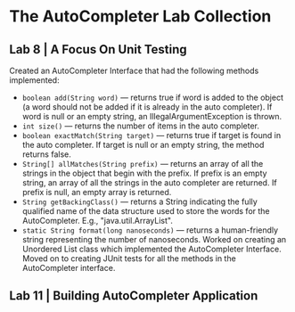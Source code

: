 
# The AutoCompleter Lab Collection

## Lab 8 | A Focus On Unit Testing
Created an AutoCompleter Interface that had the following methods implemented:
* ```boolean add(String word)``` — returns true if word is added to the object (a word should not be added if it is already in the auto completer). If word is null or an empty string, an IllegalArgumentException is thrown.
* ```int size()``` — returns the number of items in the auto completer.
* ```boolean exactMatch(String target)``` — returns true if target is found in the auto completer. If target is null or an empty string, the method returns false.
* ```String[] allMatches(String prefix)``` — returns an array of all the strings in the object that begin with the prefix. If prefix is an empty string, an array of all the strings in the auto completer are returned. If prefix is null, an empty array is returned.
* ```String getBackingClass()``` — returns a String indicating the fully qualified name of the data structure used to store the words for the AutoCompleter. E.g., "java.util.ArrayList".
* ```static String format(long nanoseconds)``` — returns a human-friendly string representing the number of nanoseconds. 
Worked on creating an Unordered List class which implemented the AutoCompleter Interface. Moved on to creating JUnit tests for all the methods in the AutoCompleter interface.

## Lab 11 | Building AutoCompleter Application

